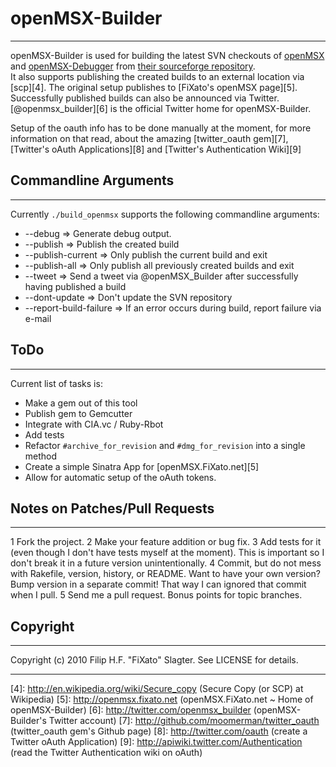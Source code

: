 # openMSX-Builder
******************************************************************************
openMSX-Builder is used for building the latest SVN checkouts of [openMSX][1] and [openMSX-Debugger][2] from [their sourceforge repository][3].  
It also supports publishing the created builds to an external location via [scp][4]. The original setup publishes to [FiXato's openMSX page][5].  
Successfully published builds can also be announced via Twitter. [@openmsx_builder][6] is the official Twitter home for openMSX-Builder.  

Setup of the oauth info has to be done manually at the moment, for more information on that read, about the amazing [twitter_oauth gem][7], [Twitter's oAuth Applications][8] and [Twitter's Authentication Wiki][9]


## Commandline Arguments
******************************************************************************
Currently `./build_openmsx` supports the following commandline arguments:

* --debug                 => Generate debug output.
* --publish               => Publish the created build
* --publish-current       => Only publish the current build and exit
* --publish-all           => Only publish all previously created builds and exit
* --tweet                 => Send a tweet via @openMSX_Builder after successfully having published a build
* --dont-update           => Don't update the SVN repository
* --report-build-failure  => If an error occurs during build, report failure via e-mail


## ToDo
******************************************************************************
Current list of tasks is:

+ Make a gem out of this tool
+ Publish gem to Gemcutter
+ Integrate with CIA.vc / Ruby-Rbot
+ Add tests
+ Refactor `#archive_for_revision` and `#dmg_for_revision` into a single method
+ Create a simple Sinatra App for [openMSX.FiXato.net][5]
+ Allow for automatic setup of the oAuth tokens.


## Notes on Patches/Pull Requests
******************************************************************************

1 Fork the project.
2 Make your feature addition or bug fix.
3 Add tests for it (even though I don't have tests myself at the moment). 
  This is important so I don't break it in a future version unintentionally.
4 Commit, but do not mess with Rakefile, version, history, or README.
  Want to have your own version? Bump version in a separate commit!
  That way I can ignored that commit when I pull.
5 Send me a pull request. Bonus points for topic branches.


## Copyright
******************************************************************************
Copyright (c) 2010 Filip H.F. "FiXato" Slagter. See LICENSE for details.


******************************************************************************
[1]: https://openmsx.svn.sourceforge.net/svnroot/openmsx/openmsx/trunk (openMSX SVN Trunk)
[2]: https://openmsx.svn.sourceforge.net/svnroot/openmsx/openmsx-debugger/trunk (openMSX-Debugger SVN Trunk)
[3]: http://openmsx.sf.net (openMSX at SourceForge.net)
[4]: http://en.wikipedia.org/wiki/Secure_copy (Secure Copy (or SCP) at Wikipedia)
[5]: http://openmsx.fixato.net (openMSX.FiXato.net ~ Home of openMSX-Builder)
[6]: http://twitter.com/openmsx_builder (openMSX-Builder's Twitter account)
[7]: http://github.com/moomerman/twitter_oauth (twitter_oauth gem's Github page)
[8]: http://twitter.com/oauth (create a Twitter oAuth Application)
[9]: http://apiwiki.twitter.com/Authentication (read the Twitter Authentication wiki on oAuth)